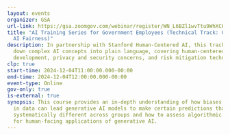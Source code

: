 ```yaml
---
layout: events
organizer: GSA
url-link: https://gsa.zoomgov.com/webinar/register/WN_L6BZl1wvTtu9WhXCHhK0pg#/registration
title: "AI Training Series for Government Employees (Technical Track: Generative
  AI Fairness)"
description: In partnership with Stanford Human-Centered AI, this track breaks
  down complex AI concepts into plain language, covering human-centered AI
  development, privacy and security concerns, and risk mitigation techniques.
clp: true
start-time: 2024-12-04T11:00:00.000-00:00
end-time: 2024-12-04T12:00:00.000-00:00
event-type: Online
gov-only: true
is-external: true
synopsis: This course provides an in-depth understanding of how biases embedded
  in data can lead generative AI models to make certain predictions that are
  systematically different across groups and how to assess algorithmic fairness
  for human-facing applications of generative AI.
---
```

